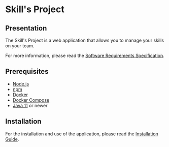 # Skill's Project

## Presentation

The Skill's Project is a web application that allows you to manage your skills on your team.

For more information, please read the [Software Requirements Specification](./docs/SRS.md).

## Prerequisites

- [Node.js](https://nodejs.org/en/)
- [npm](https://www.npmjs.com/)
- [Docker](https://www.docker.com/)
- [Docker Compose](https://docs.docker.com/compose/)
- [Java 11](https://www.oracle.com/java/technologies/javase-jdk11-downloads.html) or newer

## Installation

For the installation and use of the application, please read the [Installation Guide](./docs/.md).
